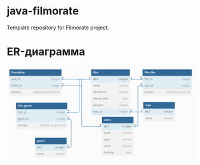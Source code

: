 # java-filmorate
Template repository for Filmorate project.
# ER-диаграмма
![](https://github.com/IP71/java-filmorate/blob/add-database/dbdiagram.png)
